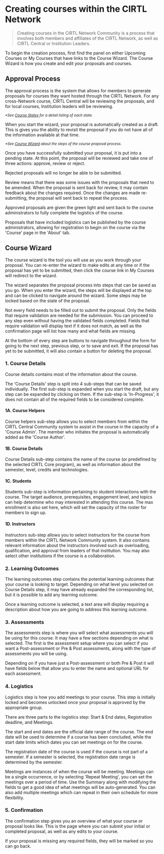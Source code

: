# Creating courses within the CIRTL Network

> Creating courses in the CIRTL Network Community is a process that involves both members and affiliates of the CIRTL Network, as well as CIRTL Central or Institution Leaders.

To begin the creation process, first find the panel on either Upcoming Courses or My Courses that have links to the Course Wizard. The Course Wizard is how you create and edit your proposals and courses.

## Approval Process
The approval process is the system that allows for members to generate proposals for courses they want hosted through the CIRTL Network. For any cross-Network course, CIRTL Central will be reviewing the proposals, and for local courses, Institution leaders will be reviewing. 

<small>_*See [Course States](views/courses/references/course_states.html) for a detail listing of each state._</small>

When you start the wizard, your proposal is automatically created as a draft. This is gives you the ability to revisit the proposal if you do not have all of the information available at that time. 

<small>_*See [Course Wizard](#course-wizard) about the steps of the course proposal process._</small>

Once you have successfully submitted your proposal, it is put into a pending state. At this point, the proposal will be reviewed and take one of three actions: approve, review or reject.

Rejected proposals will no longer be able to be submitted.

Review means that there was some issues with the proposals that need to be amended. When the proposal is sent back for review, it may contain feedback about the changes required. Once the changes are made re-submitting, the proposal will sent back to repeat the process.

Approved proposals are given the green light and sent back to the course administrators to fully complete the logistics of the course. 

Proposals that have included logistics can be published by the course administrators, allowing for registration to begin on the course via the 'Course' page in the 'About' tab.

## Course Wizard

The course wizard is the tool you will use as you work through your proposal. You can re-enter the wizard to make edits at any time or if the proposal has yet to be submitted, then click the course link in My Courses will redirect to the wizard.

The wizard separates the proposal process into steps that can be saved as you go. When you enter the wizard, the steps will be displayed at the top and can be clicked to navigate around the wizard. Some steps may be locked based on the state of the proposal.

Not every field needs to be filled out to submit the proposal. Only the fields that require validation are needed for the submission. You can proceed to any step even without having the validated fields completed. Fields that require validation will display text if it does not match, as well as the confirmation page will list how many and what fields are missing.

At the bottom of every step are buttons to navigate throughout the form for going to the next step, previous step, or to save and exit. If the proposal has yet to be submitted, it will also contain a button for deleting the proposal.


### 1. Course Details
Course details contains most of the information about the course.

The 'Course Details' step is split into 4 sub-steps that can be saved individually. The first sub-step is expanded when you start the draft, but any step can be expanded by clicking on them. If the sub-step is 'In-Progress', it does not contain all of the required fields to be considered complete.

#### 1A. Course Helpers
Course helpers sub-step allows you to select members from within the CIRTL Central Community system to assist in the course in the capacity of a 'Course Admin'. The member who initiates the proposal is automatically added as the 'Course Author'.

#### 1B. Course Details
Course Details sub-step contains the name of the course (or predefined by the selected CIRTL Core program), as well as information about the semester, level, credits and technologies.

#### 1C. Students
Students sub-step is information pertaining to student interactions with the course. The target audience, prerequisites, engagement level, and topics can help determine who may interested in attending this course. The max enrollment is also set here, which will set the capacity of the roster for members to sign up.

#### 1D. Instructors
Instructors sub-step allows you to select instructors for the course from members within the CIRTL Network Community system. It also contains relevant information about the instructors involved such as overloading, qualification, and approval from leaders of that institution. You may also select other institutions if the course is a collaboration.

### 2. Learning Outcomes
The learning outcomes step contains the potential learning outcomes that your course is looking to target. Depending on what level you selected on Course Details step, it may have already expanded the corresponding list, but it is possible to add any learning outcome.

Once a learning outcome is selected, a text area will display requiring a description about how you are going to address this learning outcome.

### 3. Assessments
The assessments step is where you will select what assessments you will be using for this course. It may have a few sections depending on what is selected. The first is the assessment setup where you can select if you want a Post-assessment or Pre & Post assessments, along with the type of assessments you will be using.

Depending on if you have just a Post-assessment or both Pre & Post it will have fields below that allow you to enter the name and optional URL for each assessment.

### 4. Logistics
Logistics step is how you add meetings to your course. This step is initially locked and becomes unlocked once your proposal is approved by the appropriate group.

There are three parts to the logistics step: Start & End dates, Registration deadline, and Meetings.

The start and end dates are the official date range of the course. The end date will be used to determine if a course has been concluded, while the start date limits which dates you can set meetings on for the course.

The registration date of the course is used if the course is not part of a semester. If a semester is selected, the registration date range is determined by the semester.

Meetings are instances of when the course will be meeting. Meetings can be a single occurrence, or by selecting 'Repeat Meeting', you can set the meetings over a period of time. Use the Summary along with modifying the fields to get a good idea of what meetings will be auto-generated. You can also add multiple meetings which can repeat in their own schedule for more flexibility.

### 5. Confirmation
The confirmation step gives you an overview of what your course or proposal looks like. This is the page where you can submit your initial or completed proposal, as well as any edits to your course.

If your proposal is missing any required fields, they will be marked so you can go back.